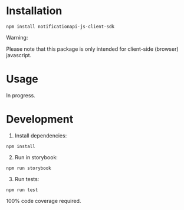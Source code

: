 # Installation

```
npm install notificationapi-js-client-sdk
```

Warning:

Please note that this package is only intended for client-side (browser) javascript.

# Usage

In progress.

# Development

1. Install dependencies:

```
npm install
```

2. Run in storybook:

```
npm run storybook
```

3. Run tests:

```
npm run test
```

100% code coverage required.
